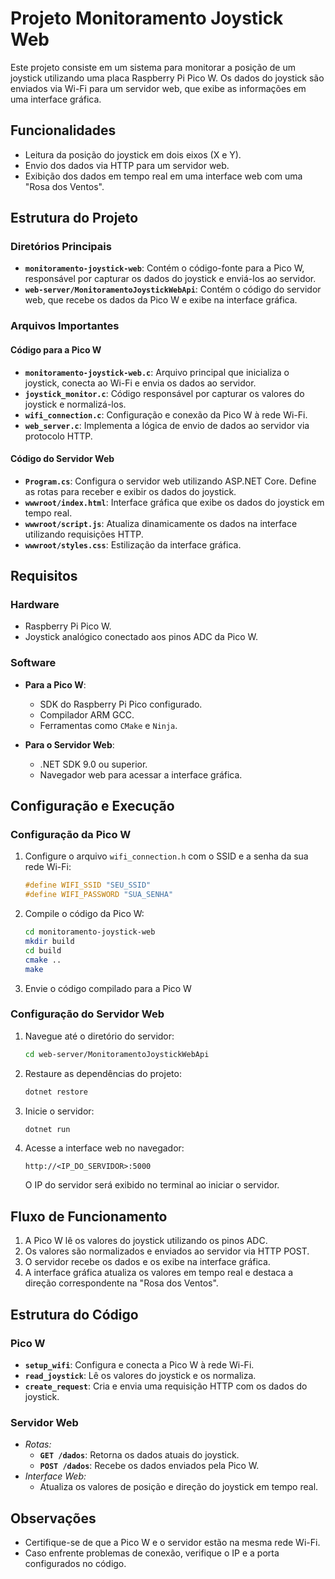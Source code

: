 # Projeto Monitoramento Joystick Web

Este projeto consiste em um sistema para monitorar a posição de um joystick utilizando uma placa Raspberry Pi Pico W. Os dados do joystick são enviados via Wi-Fi para um servidor web, que exibe as informações em uma interface gráfica.

## Funcionalidades

- Leitura da posição do joystick em dois eixos (X e Y).
- Envio dos dados via HTTP para um servidor web.
- Exibição dos dados em tempo real em uma interface web com uma "Rosa dos Ventos".

## Estrutura do Projeto

### Diretórios Principais

- **`monitoramento-joystick-web`**: Contém o código-fonte para a Pico W, responsável por capturar os dados do joystick e enviá-los ao servidor.
- **`web-server/MonitoramentoJoystickWebApi`**: Contém o código do servidor web, que recebe os dados da Pico W e exibe na interface gráfica.

### Arquivos Importantes

#### Código para a Pico W

- **`monitoramento-joystick-web.c`**: Arquivo principal que inicializa o joystick, conecta ao Wi-Fi e envia os dados ao servidor.
- **`joystick_monitor.c`**: Código responsável por capturar os valores do joystick e normalizá-los.
- **`wifi_connection.c`**: Configuração e conexão da Pico W à rede Wi-Fi.
- **`web_server.c`**: Implementa a lógica de envio de dados ao servidor via protocolo HTTP.

#### Código do Servidor Web

- **`Program.cs`**: Configura o servidor web utilizando ASP.NET Core. Define as rotas para receber e exibir os dados do joystick.
- **`wwwroot/index.html`**: Interface gráfica que exibe os dados do joystick em tempo real.
- **`wwwroot/script.js`**: Atualiza dinamicamente os dados na interface utilizando requisições HTTP.
- **`wwwroot/styles.css`**: Estilização da interface gráfica.

## Requisitos

### Hardware

- Raspberry Pi Pico W.
- Joystick analógico conectado aos pinos ADC da Pico W.

### Software

- **Para a Pico W**:
  - SDK do Raspberry Pi Pico configurado.
  - Compilador ARM GCC.
  - Ferramentas como `CMake` e `Ninja`.

- **Para o Servidor Web**:
  - .NET SDK 9.0 ou superior.
  - Navegador web para acessar a interface gráfica.

## Configuração e Execução

### Configuração da Pico W

1. Configure o arquivo `wifi_connection.h` com o SSID e a senha da sua rede Wi-Fi:
   ```c
   #define WIFI_SSID "SEU_SSID"
   #define WIFI_PASSWORD "SUA_SENHA"

2. Compile o código da Pico W:
    ```bash
    cd monitoramento-joystick-web
    mkdir build
    cd build
    cmake ..
    make
    ```
3. Envie o código compilado para a Pico W

### Configuração do Servidor Web
1. Navegue até o diretório do servidor:
    ```bash
    cd web-server/MonitoramentoJoystickWebApi
    ```
2. Restaure as dependências do projeto:
    ```bash
    dotnet restore
    ```
3. Inicie o servidor:
    ```bash
    dotnet run
    ```
4. Acesse a interface web no navegador:
    ```    
    http://<IP_DO_SERVIDOR>:5000
    ```
    O IP do servidor será exibido no terminal ao iniciar o servidor.

## Fluxo de Funcionamento
1. A Pico W lê os valores do joystick utilizando os pinos ADC.
2. Os valores são normalizados e enviados ao servidor via HTTP POST.
3. O servidor recebe os dados e os exibe na interface gráfica.
4. A interface gráfica atualiza os valores em tempo real e destaca a direção correspondente na "Rosa dos Ventos".

## Estrutura do Código
### Pico W
- **`setup_wifi`**: Configura e conecta a Pico W à rede Wi-Fi.
- **`read_joystick`**: Lê os valores do joystick e os normaliza.
- **`create_request`**: Cria e envia uma requisição HTTP com os dados do joystick.

### Servidor Web
- *Rotas:*    
    - **`GET /dados`**: Retorna os dados atuais do joystick.
    - **`POST /dados`**: Recebe os dados enviados pela Pico W.
- *Interface Web:*
    - Atualiza os valores de posição e direção do joystick em tempo real.

## Observações
- Certifique-se de que a Pico W e o servidor estão na mesma rede Wi-Fi.
- Caso enfrente problemas de conexão, verifique o IP e a porta configurados no código.
